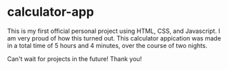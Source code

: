 # calculator-app
This is my first official personal project using HTML, CSS, and Javascript. I am very proud of how this turned out. This calculator appication was made in a total time of 5 hours and 4 minutes, over the course of two nights. 

Can't wait for projects in the future! Thank you!
